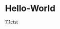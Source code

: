 # Hello-World

<a target="_blank" href="https://smallsnack.github.io/Hello-World/boldchat-test-form-2018-07-18.html">111etst</a>
